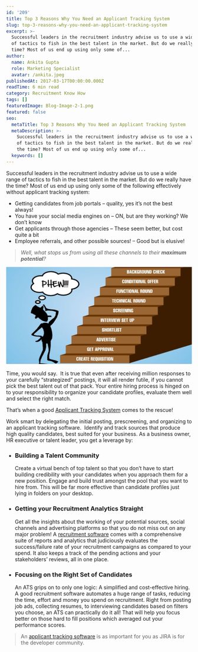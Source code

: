 ```yaml
---
id: '209'
title: Top 3 Reasons Why You Need an Applicant Tracking System
slug: top-3-reasons-why-you-need-an-applicant-tracking-system
excerpt: >-
  Successful leaders in the recruitment industry advise us to use a wide range
  of tactics to fish in the best talent in the market. But do we really have the
  time? Most of us end up using only some of...
author:
  name: Ankita Gupta
  role: Marketing Specialist
  avatar: /ankita.jpeg
publishedAt: 2017-03-17T00:00:00.000Z
readTime: 6 min read
category: Recruitment Know How
tags: []
featuredImage: Blog-Image-2-1.png
featured: false
seo:
  metaTitle: Top 3 Reasons Why You Need an Applicant Tracking System
  metaDescription: >-
    Successful leaders in the recruitment industry advise us to use a wide range
    of tactics to fish in the best talent in the market. But do we really have
    the time? Most of us end up using only some of...
  keywords: []
---
```


Successful leaders in the recruitment industry advise us to use a wide range of tactics to fish in the best talent in the market. But do we really have the time? Most of us end up using only some of the following effectively without applicant tracking system:

- Getting candidates from job portals – quality, yes it’s not the best always!
- You have your social media engines on – ON, but are they working? We don’t know
- Get applicants through those agencies – These seem better, but cost quite a bit
- Employee referrals, and other possible sources! – Good but is elusive!

> _Well, what stops us from using all these channels to their **maximum potential**?_

![applicant-tracking-system](images/Blog-Image-2-1.png)
<!--more-->

Time, you would say.  It is true that even after receiving million responses to your carefully “strategized” postings, it will all render futile, if you cannot pick the best talent out of that pack. Your entire hiring process is hinged on to your responsibility to organize your candidate profiles, evaluate them well and select the right match.

That’s when a good [Applicant Tracking System](https://www.thetalentpool.ai/blogs/top-3-reasons-why-you-need-an-applicant-tracking-system/) comes to the rescue!

Work smart by delegating the initial posting, prescreening, and organizing to an applicant tracking software.  Identify and track sources that produce high quality candidates, best suited for your business. As a business owner, HR executive or talent leader, you get a leverage by:

- ### Building a Talent Community
    
      
    Create a virtual bench of top talent so that you don’t have to start building credibility with your candidates when you approach them for a new position. Engage and build trust amongst the pool that you want to hire from. This will be far more effective than candidate profiles just lying in folders on your desktop.
- ### Getting your Recruitment Analytics Straight
    
      
    Get all the insights about the working of your potential sources, social channels and advertising platforms so that you do not miss out on any major problem! A [recruitment software](https://www.thetalentpool.ai/blogs/how-choose-right-recruitment-management-software/) comes with a comprehensive suite of reports and analytics that judiciously evaluates the success/failure rate of your recruitment campaigns as compared to your spend. It also keeps a track of the pending actions and your stakeholders’ reviews, all in one place.
- ### Focusing on the Right Set of Candidates
    
      
    An ATS grips on to only one logic: A simplified and cost-effective hiring. A good recruitment software automates a huge range of tasks, reducing the time, effort and money you spend on recruitment. Right from posting job ads, collecting resumes, to interviewing candidates based on filters you choose, an ATS can practically do it all! That will help you focus better on those hard to fill positions which averaged out your performance scores.

> An [applicant tracking software](https://www.thetalentpool.ai/recruitment-management-software-benefits/) is as important for you as JIRA is for the developer community.

<script type="application/ld+json"><br /> { "@context": "http://schema.org",<br /> "@type": "BlogPosting",<br /> "mainEntityOfPage": {<br /> "@type": "WebPage",<br /> "@id": "https://www.thetalentpool.ai/"<br /> },<br /> "headline": "Top 3 Reasons Why You Need an Applicant Tracking System",<br /> "alternativeHeadline": "Successful leaders in the recruitment industry advise us to use a wide range of tactics to fish in the best talent in the market.",<br /> "award": "",<br /> "image": {<br /> "@type": "ImageObject",<br /> "url":"https://www.thetalentpool.ai/wp-content/uploads/2017/06/Blog-Image-2-1.png",<br /> "height": 800,<br /> "width": 800},<br /> "editor": "Talent Pool",<br /> "genre": "Recruitment",<br /> "keywords": "Recruiting Software, Employment, Applicant Tracking System",<br /> "wordcount": "584",<br /> "publisher": {<br /> "@type": "Organization",<br /> "name": "Talent Pool",<br /> "logo": {<br /> "@type": "ImageObject",<br /> "url": "https://www.thetalentpool.ai/images/logo.png",<br /> "width": 600,<br /> "height": 60<br /> }<br /> },<br /> "url": "https://www.thetalentpool.ai/top-3-reasons-why-you-need-an-applicant-tracking-system/",<br /> "datePublished": "2017-03-17",<br /> "dateCreated": "2017-03-17",<br /> "dateModified": "2017-03-17",<br /> "description": "Successful leaders in the recruitment industry advise us to use a wide range of tactics to fish in the best talent in the market. But do we really have the time? Most of us end up using only some of the following effectively:<br /> Getting candidates from job portals – quality, yes it’s not the best always!<br /> You have your social media engines on – ON, but are they working? We don’t know<br /> Get applicants through those agencies – These seem better, but cost quite a bit<br /> Employee referrals, and other possible sources! – Good but is elusive!<br /> Well, what stops us from using all these channels to their maximum potential?<br /> Time, you would say. It is true that even after receiving million responses to your carefully “strategized” postings, it will all render futile, if you cannot pick the best talent out of that pack. Your entire hiring process is hinged on to your responsibility to organize your candidate profiles, evaluate them well and select the right match.<br /> That’s when a good Applicant Tracking System comes to the rescue!<br /> Work smart by delegating the initial posting, prescreening, and organizing to an applicant tracking software. Identify and track sources that produce high quality candidates, best suited for your business. As a business owner, HR executive or talent leader, you get a leverage by:<br /> Building a Talent Community<br /> Create a virtual bench of top talent so that you don’t have to start building credibility with your candidates when you approach them for a new position. Engage and build trust amongst the pool that you want to hire from. This will be far more effective than candidate profiles just lying in folders on your desktop.<br /> Getting your Recruitment Analytics Straight<br /> Get all the insights about the working of your potential sources, social channels and advertising platforms so that you do not miss out on any major problem! A recruitment software comes with a comprehensive suite of reports and analytics that judiciously evaluates the success/failure rate of your recruitment campaigns as compared to your spend. It also keeps a track of the pending actions and your stakeholders’ reviews, all in one place.<br /> Focusing on the Right Set of Candidates<br /> An ATS grips on to only one logic: A simplified and cost-effective hiring. A good recruitment software automates a huge range of tasks, reducing the time, effort and money you spend on recruitment. Right from posting job ads, collecting resumes, to interviewing candidates based on filters you choose, an ATS can practically do it all! That will help you focus better on those hard to fill positions which averaged out your performance scores.<br /> An applicant tracking software is as important for you as JIRA is for the developer community.",<br /> "author": {<br /> "@type": "Organization",<br /> "name": "Admin"<br /> }<br /> }<br /></script>
